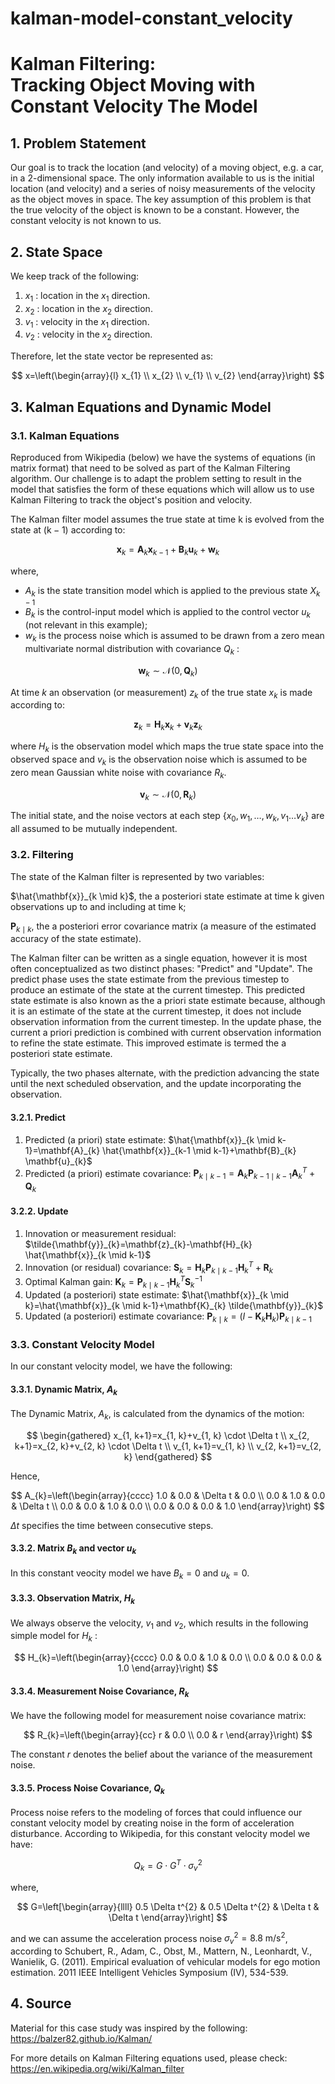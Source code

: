 # kalman-model-constant_velocity
# Kalman Filtering: <br> Tracking Object Moving with Constant Velocity The Model 

## 1. Problem Statement

Our goal is to track the location (and velocity) of a moving object, e.g. a car, in a 2-dimensional space. The only information available to us is the initial location (and velocity) and a series of noisy measurements of the velocity as the object moves in space. The key assumption of this problem is that the true velocity of the object is known to be a constant. However, the constant velocity is not known to us.

## 2. State Space

We keep track of the following:

1. $x_{1}$ : location in the $x_{1}$ direction.
2. $x_{2}$ : location in the $x_{2}$ direction.
3. $v_{1}$ : velocity in the $x_{1}$ direction.
4. $v_{2}$ : velocity in the $x_{2}$ direction.

Therefore, let the state vector be represented as:

$$
x=\left(\begin{array}{l}
x_{1} \\
x_{2} \\
v_{1} \\
v_{2}
\end{array}\right)
$$

## 3. Kalman Equations and Dynamic Model

### 3.1. Kalman Equations

Reproduced from Wikipedia (below) we have the systems of equations (in matrix format) that need to be solved as part of the Kalman Filtering algorithm. Our challenge is to adapt the problem setting to result in the model that satisfies the form of these equations which will allow us to use Kalman Filtering to track the object's position and velocity.

The Kalman filter model assumes the true state at time $\mathrm{k}$ is evolved from the state at $(\mathrm{k}-1)$ according to:

$$
\mathbf{x}_{k}=\mathbf{A}_{k} \mathbf{x}_{k-1}+\mathbf{B}_{k} \mathbf{u}_{k}+\mathbf{w}_{k}
$$

where,

- $A_{k}$ is the state transition model which is applied to the previous state $X_{k-1}$
- $B_{k}$ is the control-input model which is applied to the control vector $u_{k}$ (not relevant in this example);
- $w_{k}$ is the process noise which is assumed to be drawn from a zero mean multivariate normal distribution with covariance $Q_{k}$ :

$$
\mathbf{w}_{k} \sim \mathcal{N}(0, \mathbf{Q}_{k})
$$

At time $k$ an observation (or measurement) $z_{k}$ of the true state $x_{k}$ is made according to:

$$
\mathbf{z}_{k}=\mathbf{H}_{k} \mathbf{x}_{k}+\mathbf{v}_{k} \mathbf{z}_{k}
$$

where $H_{k}$ is the observation model which maps the true state space into the observed space and $v_{k}$ is the observation noise which is assumed to be zero mean Gaussian white noise with covariance $R_{k}$.

$$
\mathbf{v}_{k} \sim \mathcal{N}\left(0, \mathbf{R}_{k}\right)
$$

The initial state, and the noise vectors at each step $\left\{x_{0}, w_{1}, \ldots, w_{k}, v_{1} \ldots v_{k}\right\}$ are all assumed to be mutually independent.

### 3.2. Filtering

The state of the Kalman filter is represented by two variables:

$\hat{\mathbf{x}}_{k \mid k}$, the a posteriori state estimate at time $\mathrm{k}$ given observations up to and including at time $\mathrm{k}$;

$\mathbf{P}_{k \mid k}$, the a posteriori error covariance matrix (a measure of the estimated accuracy of the state estimate).

The Kalman filter can be written as a single equation, however it is most often conceptualized as two distinct phases: "Predict" and "Update". The predict phase uses the state estimate from the previous timestep to produce an estimate of the state at the current timestep. This predicted state estimate is also known as the a priori state estimate because, although it is an estimate of the state at the current timestep, it does not include observation information from the current timestep. In the update phase, the current a priori prediction is combined with current observation information to refine the state estimate. This improved estimate is termed the a posteriori state estimate.

Typically, the two phases alternate, with the prediction advancing the state until the next scheduled observation, and the update incorporating the observation.

#### 3.2.1. Predict

1. Predicted (a priori) state estimate: $\hat{\mathbf{x}}_{k \mid k-1}=\mathbf{A}_{k} \hat{\mathbf{x}}_{k-1 \mid k-1}+\mathbf{B}_{k} \mathbf{u}_{k}$
2. Predicted (a priori) estimate covariance: $\mathbf{P}_{k \mid k-1}=\mathbf{A}_{k} \mathbf{P}_{k-1 \mid k-1} \mathbf{A}_{k}^{T}+\mathbf{Q}_{k}$

#### 3.2.2. Update

1. Innovation or measurement residual: $\tilde{\mathbf{y}}_{k}=\mathbf{z}_{k}-\mathbf{H}_{k} \hat{\mathbf{x}}_{k \mid k-1}$
2. Innovation (or residual) covariance: $\mathbf{S}_{k}=\mathbf{H}_{k} \mathbf{P}_{k \mid k-1} \mathbf{H}_{k}^{T}+\mathbf{R}_{k}$
3. Optimal Kalman gain: $\mathbf{K}_{k}=\mathbf{P}_{k \mid k-1} \mathbf{H}_{k}^{T} \mathbf{S}_{k}^{-1}$
4. Updated (a posteriori) state estimate: $\hat{\mathbf{x}}_{k \mid k}=\hat{\mathbf{x}}_{k \mid k-1}+\mathbf{K}_{k} \tilde{\mathbf{y}}_{k}$
5. Updated (a posteriori) estimate covariance: $\mathbf{P}_{k \mid k}=\left(I-\mathbf{K}_{k} \mathbf{H}_{k}\right) \mathbf{P}_{k \mid k-1}$

### 3.3. Constant Velocity Model

In our constant velocity model, we have the following:

#### 3.3.1. Dynamic Matrix, $A_{k}$

The Dynamic Matrix, $A_{k}$, is calculated from the dynamics of the motion:

$$
\begin{gathered}
x_{1, k+1}=x_{1, k}+v_{1, k} \cdot \Delta t \\
x_{2, k+1}=x_{2, k}+v_{2, k} \cdot \Delta t \\
v_{1, k+1}=v_{1, k} \\
v_{2, k+1}=v_{2, k}
\end{gathered}
$$

Hence,

$$
A_{k}=\left(\begin{array}{cccc}
1.0 & 0.0 & \Delta t & 0.0 \\
0.0 & 1.0 & 0.0 & \Delta t \\
0.0 & 0.0 & 1.0 & 0.0 \\
0.0 & 0.0 & 0.0 & 1.0
\end{array}\right)
$$

$\Delta t$ specifies the time between consecutive steps.

#### 3.3.2. Matrix $B_{k}$ and vector $u_{k}$

In this constant veocity model we have $B_{k}=0$ and $u_{k}=0$.

#### 3.3.3. Observation Matrix, $H_{k}$

We always observe the velocity, $v_{1}$ and $v_{2}$, which results in the following simple model for $H_{k}$ :

$$
H_{k}=\left(\begin{array}{cccc}
0.0 & 0.0 & 1.0 & 0.0 \\
0.0 & 0.0 & 0.0 & 1.0
\end{array}\right)
$$

#### 3.3.4. Measurement Noise Covariance, $R_{k}$

We have the following model for measurement noise covariance matrix:

$$
R_{k}=\left(\begin{array}{cc}
r & 0.0 \\
0.0 & r
\end{array}\right)
$$

The constant $r$ denotes the belief about the variance of the measurement noise.

#### 3.3.5. Process Noise Covariance, $Q_{k}$

Process noise refers to the modeling of forces that could influence our constant velocity model by creating noise in the form of acceleration disturbance. According to Wikipedia, for this constant velocity model we have:

$$
Q_{k}=G \cdot G^{T} \cdot \sigma_{v}^{2}
$$

where,

$$
G=\left[\begin{array}{llll}
0.5 \Delta t^{2} & 0.5 \Delta t^{2} & \Delta t & \Delta t
\end{array}\right]
$$

and we can assume the acceleration process noise $\sigma_{v}^{2}=8.8 \mathrm{~m} / \mathrm{s}^{2}$, according to Schubert, R., Adam, C., Obst, M., Mattern, N., Leonhardt, V., Wanielik, G. (2011). Empirical evaluation of vehicular models for ego motion estimation. 2011 IEEE Intelligent Vehicles Symposium (IV), 534-539.

## 4. Source

Material for this case study was inspired by the following: https://balzer82.github.io/Kalman/

For more details on Kalman Filtering equations used, please check: https://en.wikipedia.org/wiki/Kalman_filter
